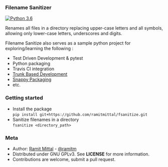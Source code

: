 ### Filename Sanitizer
[![Python 3.6](https://img.shields.io/badge/python-3.6-blue.svg)](https://www.python.org/downloads/release/python-360/)

Renames all files in a directory replacing upper-case letters and all symbols, allowing only lower-case letters, underscores and digits.

Filename Sanitize also serves as a sample python project for exploring/learning the following :  
* Test Driven Development & pytest  
* Python packaging  
* Travis CI integration  
* [Trunk Based Development](https://trunkbaseddevelopment.com/)  
* [Snappy Packaging](https://snapcraft.io)  
* etc.  


### Getting started  

* Install the package  
`pip install git+https://github.com/ramitmittal/fsanitize.git`
* Sanitize filenames in a directory  
`fsanitize <directory_path>`


### Meta
* Author: [Ramit Mittal](https://ramitmittal.tech) - [@ramitm](https://bitbucket.com/ramitm)
* Distributed under GNU GPLv3. See **LICENSE** for more information.
* Contributions are welcome, submit a pull request.